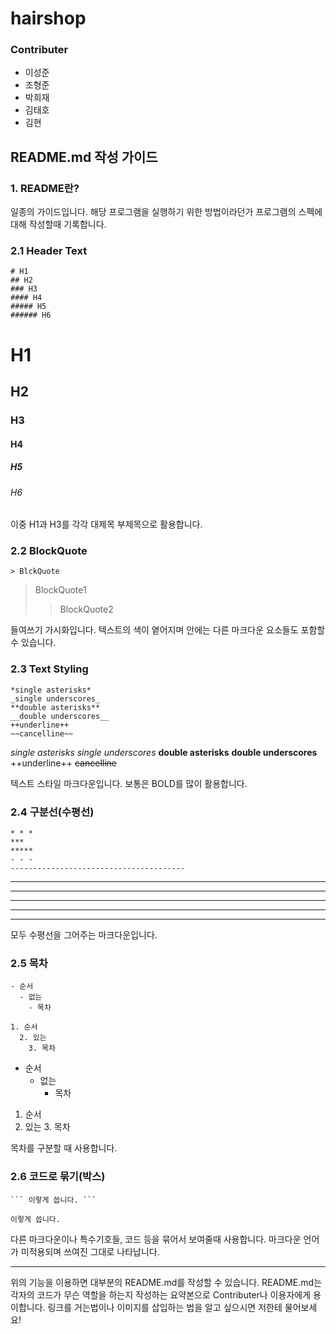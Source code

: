 # hairshop

### Contributer
- 이성준
- 조형준
- 박희재
- 김태호
- 김현



## README.md 작성 가이드
### 1. README란?
일종의 가이드입니다. 해당 프로그램을 실행하기 위한 방법이라던가 프로그램의 스펙에 대해 작성할때 기록합니다.


### 2.1 Header Text
```
# H1
## H2
### H3
#### H4
##### H5
###### H6
```
# H1
## H2
### H3
#### H4
##### H5
###### H6
이중 H1과 H3를 각각 대제목 부제목으로 활용합니다.


### 2.2 BlockQuote
```
> BlckQuote
```
> BlockQuote1
>> BlockQuote2

들여쓰기 가시화입니다. 텍스트의 색이 옅어지며 안에는 다른 마크다운 요소들도 포함할 수 있습니다.


### 2.3 Text Styling
```
*single asterisks*
_single underscores_
**double asterisks**
__double underscores__
++underline++
~~cancelline~~
```
*single asterisks*
_single underscores_
**double asterisks**
__double underscores__
++underline++
~~cancelline~~

텍스트 스타일 마크다운입니다. 보통은 BOLD를 많이 활용합니다.


### 2.4 구분선(수평선)
```
* * *
***
*****
- - -
---------------------------------------
```

* * *
***
*****
- - -
---------------------------------------

모두 수평선을 그어주는 마크다운입니다.


### 2.5 목차
```
- 순서
  - 없는
    - 목차

1. 순서
  2. 있는
    3. 목차
```
- 순서
  - 없는
    - 목차

1. 순서
  2. 있는
    3. 목차

목차를 구분할 때 사용합니다.


### 2.6 코드로 묶기(박스)
```
``` 이렇게 씁니다. ```
```
``` 이렇게 씁니다. ```

다른 마크다운이나 특수기호들, 코드 등을 묶어서 보여줄때 사용합니다. 
마크다운 언어가 미적용되며 쓰여진 그대로 나타납니다.


- - -
위의 기능을 이용하면 대부분의 README.md를 작성할 수 있습니다.
README.md는 각자의 코드가 무슨 역할을 하는지 작성하는 요약본으로 Contributer나 이용자에게 용이합니다.
링크를 거는법이나 이미지를 삽입하는 법을 알고 싶으시면 저한테 물어보세요!

